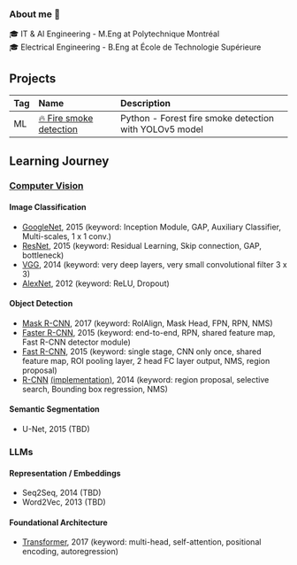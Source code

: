 ### About me 👋

🎓 IT & AI Engineering - M.Eng at Polytechnique Montréal<br />
🎓 Electrical Engineering - B.Eng at École de Technologie Supérieure <br />


## Projects

| Tag | Name | Description
|:---|:---|:---
|ML|[🔥 Fire smoke detection](https://github.com/MorganPeju/inf8225_project) | Python - Forest fire smoke detection with YOLOv5 model

## Learning Journey

### [Computer Vision](https://github.com/khchu93/ComputerVision/tree/main)

#### Image Classification
- [GoogleNet](https://github.com/khchu93/ComputerVision/blob/main/notes/GoogLeNet.md), 2015 (keyword: Inception Module, GAP, Auxiliary Classifier, Multi-scales, 1 x 1 conv.)
- [ResNet](https://github.com/khchu93/ComputerVision/blob/main/notes/ResNet.md), 2015 (keyword: Residual Learning, Skip connection, GAP, bottleneck)
- [VGG](https://github.com/khchu93/ComputerVision/blob/main/notes/VGG.md), 2014 (keyword: very deep layers, very small convolutional filter 3 x 3)
- [AlexNet](https://github.com/khchu93/ComputerVision/blob/main/notes/AlexNet.md), 2012 (keyword: ReLU, Dropout)

#### Object Detection
- [Mask R-CNN](https://github.com/khchu93/ComputerVision/blob/main/notes/MaskedR-CNN.md), 2017 (keyword: RoIAlign, Mask Head, FPN, RPN, NMS)
- [Faster R-CNN](https://github.com/khchu93/ComputerVision/blob/main/notes/Faster%20R-CNN.md), 2015 (keyword: end-to-end, RPN, shared feature map, Fast R-CNN detector module)
- [Fast R-CNN](https://github.com/khchu93/ComputerVision/blob/main/notes/Fast%20R-CNN.md), 2015 (keyword: single stage, CNN only once, shared feature map, ROI pooling layer, 2 head FC layer output, NMS, region proposal)
- [R-CNN](https://github.com/khchu93/ComputerVision/blob/main/notes/R-CNN.md) [(implementation)](https://github.com/khchu93/ComputerVision/blob/main/models/rcnn_implementation.ipynb), 2014 (keyword: region proposal, selective search, Bounding box regression, NMS)

#### Semantic Segmentation
- U-Net, 2015 (TBD)
<!--
#### Real-time Detection
- YOLOv8, 2023 (TBD)
- YOLOv5, 2020 (TBD)
- YOLOv1, 2016 (TBD)

#### Multi-purpose
- DAMamba, 2024 (TBD)
- Vision Mamba, 2024 (TBD)
- Mamba, 2023 (TBD)
- ConvNeXt, 2022 (TBD)
- ViT(Vision Transformer), 2020 (TBD)

#### Multimodal
- SAM(Segment Anything Model), 2023 (TBD)
- CLIP, 2021 (TBD)
-->
### LLMs

#### Representation / Embeddings
- Seq2Seq, 2014 (TBD)
- Word2Vec, 2013 (TBD)

#### Foundational Architecture
- [Transformer](https://github.com/khchu93/LLMs/blob/main/notes/Transformer.md), 2017 (keyword: multi-head, self-attention, positional encoding, autoregression)
<!--
#### Understanding / NLP Pretraining
- T5, 2019 (TBD)
- BERT, 2018 (TBD)

#### Generation / Autoregressive Models
- GPT-2, 2019 (TBD)
- GPT, 2018 (TBD)

#### Instruction-Following / Alignment
- GPT-4, 2023 (TBD)
- InstructGPT, 2022 (TBD)
- GPT-3, 2020 (TBD)

#### Democratized / Frontier / Industrial-Scale Models
- DeepSeek, 2025 (TBD)
- LLaMA,2023 (TBD)
-->
